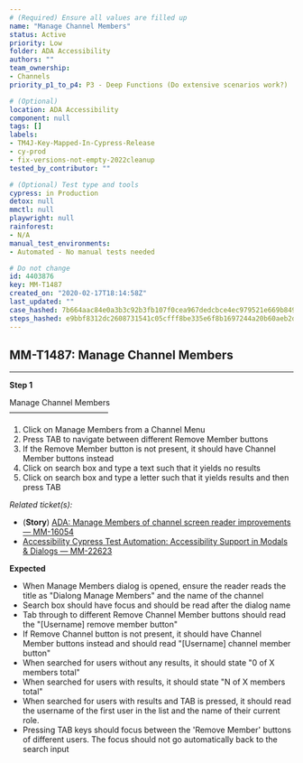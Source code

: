 ```yaml
---
# (Required) Ensure all values are filled up
name: "Manage Channel Members"
status: Active
priority: Low
folder: ADA Accessibility
authors: ""
team_ownership: 
- Channels
priority_p1_to_p4: P3 - Deep Functions (Do extensive scenarios work?)

# (Optional)
location: ADA Accessibility
component: null
tags: []
labels: 
- TM4J-Key-Mapped-In-Cypress-Release
- cy-prod
- fix-versions-not-empty-2022cleanup
tested_by_contributor: ""

# (Optional) Test type and tools
cypress: in Production
detox: null
mmctl: null
playwright: null
rainforest: 
- N/A
manual_test_environments:
- Automated - No manual tests needed

# Do not change
id: 4403876
key: MM-T1487
created_on: "2020-02-17T18:14:58Z"
last_updated: ""
case_hashed: 7b664aac84e0a3b3c92b3fb107f0cea967dedcbce4ec979521e669b849ba7ba68907b03bb8938594ed7f7f594e3369e0
steps_hashed: e9bbf8312dc2608731541c05cfff8be335e6f8b1697244a20b60aeb2d836afee71c7bab9c3cf52c4c3919d0fe6d6a074
---
```


<!-- (Auto-generated) Based on frontmatter's "key" and "name" -->

## MM-T1487: Manage Channel Members

---

**Step 1**

Manage Channel Members\
–––––––––––––––––––––––––

1. Click on Manage Members from a Channel Menu
2. Press TAB to navigate between different Remove Member buttons
3. If the Remove Member button is not present, it should have Channel Member buttons instead
4. Click on search box and type a text such that it yields no results
5. Click on search box and type a letter such that it yields results and then press TAB

_Related ticket(s):_

- (**Story**) [ADA: Manage Members of channel screen reader improvements — MM-16054](https://mattermost.atlassian.net/browse/MM-16054)
- [Accessibility Cypress Test Automation: Accessibility Support in Modals & Dialogs — MM-22623](https://mattermost.atlassian.net/browse/MM-22623)

**Expected**

- When Manage Members dialog is opened, ensure the reader reads the title as "Dialong Manage Members" and the name of the channel
- Search box should have focus and should be read after the dialog name
- Tab through to different Remove Channel Member buttons should read the "\[Username] remove member button"
- If Remove Channel button is not present, it should have Channel Member buttons instead and should read "\[Username] channel member button"
- When searched for users without any results, it should state "0 of X members total"
- When searched for users with results, it should state "N of X members total"
- When searched for users with results and TAB is pressed, it should read the username of the first user in the list and the name of their current role.
- Pressing TAB keys should focus between the 'Remove Member' buttons of different users. The focus should not go automatically back to the search input
